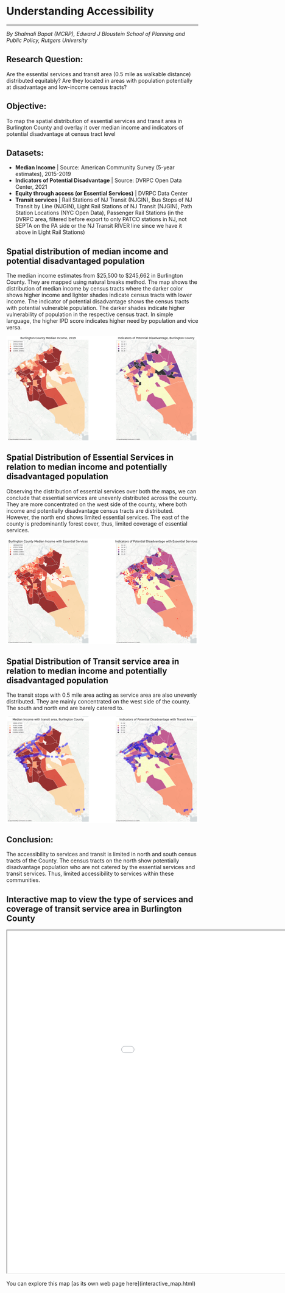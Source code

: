 <html lang="en">
<head>
    <meta charset="UTF-8">
    <meta name="viewport" content="width=device-width, initial-scale=1.0">
    <title>Understanding Accessibility</title>
</head>
<body>
    <h1>Understanding Accessibility</h1>
    <hr>
    <p><em>By Shalmali Bapat (MCRP), Edward J Bloustein School of Planning and Public Policy, Rutgers University</em></p>
    <h2>Research Question:</h2>
    <p>Are the essential services and transit area (0.5 mile as walkable distance) distributed equitably? Are they located in areas with population potentially at disadvantage and low-income census tracts?</p>
    <h2>Objective:</h2>
    <p>To map the spatial distribution of essential services and transit area in Burlington County and overlay it over median income and indicators of potential disadvantage at census tract level</p>
    <h2>Datasets:</h2>
    <ul>
        <li><strong>Median Income</strong> | Source: American Community Survey (5-year estimates), 2015-2019</li>
        <li><strong>Indicators of Potential Disadvantage</strong> | Source: DVRPC Open Data Center, 2021</li>
        <li><strong>Equity through access (or Essential Services)</strong> | DVRPC Data Center</li>
        <li><strong>Transit services</strong> | Rail Stations of NJ Transit (NJGIN), Bus Stops of NJ Transit by Line (NJGIN), Light Rail Stations of NJ Transit (NJGIN), Path Station Locations (NYC Open Data), Passenger Rail Stations (in the DVRPC area, filtered before export to only PATCO stations in NJ, not SEPTA on the PA side or the NJ Transit RIVER line since we have it above in Light Rail Stations)</li>
    </ul>
    <h2>Spatial distribution of median income and potential disadvantaged population</h2>
    <p>The median income estimates from $25,500 to $245,662 in Burlington County. They are mapped using natural breaks method. The map shows the distribution of median income by census tracts where the darker color shows higher income and lighter shades indicate census tracts with lower income. The indicator of potential disadvantage shows the census tracts with potential vulnerable population. The darker shades indicate higher vulnerability of population in the respective census tract. In simple language, the higher IPD score indicates higher need by population and vice versa.</p>
 <img src="IPD.png" alt="IPD Image">
    <h2>Spatial Distribution of Essential Services in relation to median income and potentially disadvantaged population</h2>
    <p>Observing the distribution of essential services over both the maps, we can conclude that essential services are unevenly distributed across the county. They are more concentrated on the west side of the county, where both income and potentially disadvantage census tracts are distributed. However, the north end shows limited essential services. The east of the county is predominantly forest cover, thus, limited coverage of essential services.</p>
   <img src="INCOME.png" alt="INCOME Image">  
    <h2>Spatial Distribution of Transit service area in relation to median income and potentially disadvantaged population</h2>
    <p>The transit stops with 0.5 mile area acting as service area are also unevenly distributed. They are mainly concentrated on the west side of the county. The south and north end are barely catered to.</p>
    <img src="Transit.png" alt="Transit Image">  
    <h2>Conclusion:</h2>
    <p>The accessibility to services and transit is limited in north and south census tracts of the County. The census tracts on the north show potentially disadvantage population who are not catered by the essential services and transit services. Thus, limited accessibility to services within these communities.</p>
    <h2>Interactive map to view the type of services and coverage of transit service area in Burlington County</h2>
    <iframe src="interactive_map.html" height="900" width="1200"></iframe>
    <p>You can explore this map [as its own web page here](interactive_map.html)
</body>
</html>
